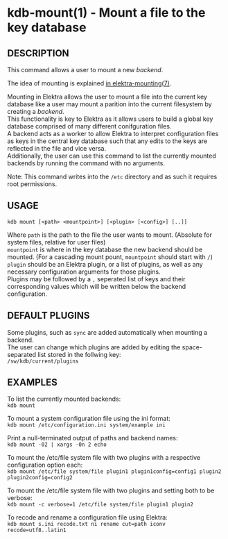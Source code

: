 kdb-mount(1) - Mount a file to the key database
===============================================

## DESCRIPTION

This command allows a user to mount a new *backend*.

The idea of mounting is explained [in elektra-mounting(7)](elektra-mounting.md).

Mounting in Elektra allows the user to mount a file into the current key database like a user may mount a parition into the current filesystem by creating a *backend*.  
This functionality is key to Elektra as it allows users to build a global key database comprised of many different conifguration files.  
A backend acts as a worker to allow Elektra to interpret configuration files as keys in the central key database such that any edits to the keys are reflected in the file and vice versa.  
Additionally, the user can use this command to list the currently mounted backends by running the command with no arguments.  

Note: This command writes into the `/etc` directory and as such it requires root permissions.  

## USAGE

`kdb mount [<path> <mountpoint>] [<plugin> [<config>] [..]]`  

Where `path` is the path to the file the user wants to mount. (Absolute for system files, relative for user files)  
`mountpoint` is where in the key database the new backend should be mounted. (For a cascading mount pount, `mountpoint` should start with `/`)  
`plugin` should be an Elektra plugin, or a list of plugins, as well as any necessary configuration arguments for those plugins.  
Plugins may be followed by a `,` seperated list of keys and their corresponding values which will be written below the backend configuration.  

## DEFAULT PLUGINS

Some plugins, such as `sync` are added automatically when mounting a backend.  
The user can change which plugins are added by editing the space-separated list stored in the follwing key:  
`/sw/kdb/current/plugins`  

## EXAMPLES

To list the currently mounted backends:  
	`kdb mount`  

To mount a system configuration file using the ini format:  
	`kdb mount /etc/configuration.ini system/example ini`  

Print a null-terminated output of paths and backend names:  
	`kdb mount -02 | xargs -0n 2 echo`  

To mount the /etc/file system file with two plugins with a respective configuration option each:  
	`kdb mount /etc/file system/file plugin1 plugin1config=config1 plugin2 plugin2config=config2`  

To mount the /etc/file system file with two plugins and setting both to be verbose:  
	`kdb mount -c verbose=1 /etc/file system/file plugin1 plugin2`

To recode and rename a configuration file using Elektra:  
	`kdb mount s.ini recode.txt ni rename cut=path iconv recode=utf8..latin1`  

